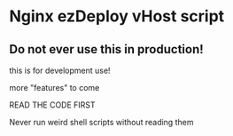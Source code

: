 # Nginx ezDeploy vHost script

## Do not ever use this in production!

this is for development use!

more "features" to come

READ THE CODE FIRST

Never run weird shell scripts without reading them
